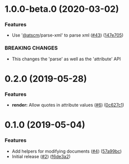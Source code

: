<a name="1.0.0-beta.0"></a>
# 1.0.0-beta.0 (2020-03-02)


### Features

* Use '[@atscm](https://github.com/atscm)/parse-xml' to parse xml ([#43](https://github.com/atSCM/modify-xml/issues/43)) ([147e705](https://github.com/atSCM/modify-xml/commits/147e705))


### BREAKING CHANGES

* This changes the 'parse' as well as the 'attribute' API




<a name="0.2.0"></a>
# 0.2.0 (2019-05-28)


### Features

* **render:** Allow quotes in attribute values ([#6](https://github.com/atSCM/modify-xml/issues/6)) ([0c627c1](https://github.com/atSCM/modify-xml/commits/0c627c1))




<a name="0.1.0"></a>
# 0.1.0 (2019-05-04)


### Features

* Add helpers for modifying documents ([#4](https://github.com/atSCM/modify-xml/issues/4)) ([57a99bc](https://github.com/atSCM/modify-xml/commits/57a99bc))
* Initial release ([#2](https://github.com/atSCM/modify-xml/issues/2)) ([f6de3a2](https://github.com/atSCM/modify-xml/commits/f6de3a2))



